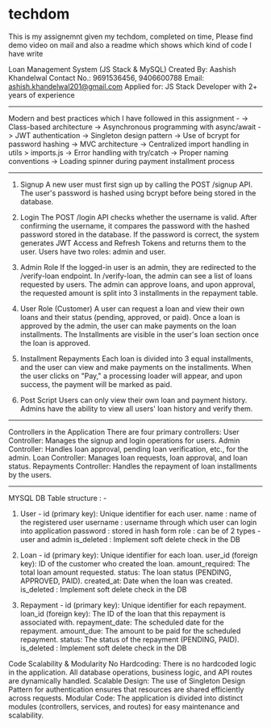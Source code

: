 # techdom
This is my assignemnt given my techdom, completed on time, Please find demo video on mail and also a readme which shows which kind of code I have write 

Loan Management System (JS Stack & MySQL)
Created By: Aashish Khandelwal
Contact No.: 9691536456, 9406600788
Email: ashish.khandelwal201@gmail.com
Applied for: JS Stack Developer with 2+ years of experience

------------------------------------------------------------------------------------------------------------------
Modern and best practices which I have followed in this assignment -
-> Class-based architecture
-> Asynchronous programming with async/await
-> JWT authentication
-> Singleton design pattern
-> Use of bcrypt for password hashing
-> MVC architecture
-> Centralized import handling in utils > imports.js
-> Error handling with try/catch
-> Proper naming conventions
-> Loading spinner during payment installment process

------------------------------------------------------------------------------------------------------------------

1. Signup
A new user must first sign up by calling the POST /signup API.
The user's password is hashed using bcrypt before being stored in the database.

2. Login
The POST /login API checks whether the username is valid.
After confirming the username, it compares the password with the hashed password stored in the database.
If the password is correct, the system generates JWT Access and Refresh Tokens and returns them to the user.
Users have two roles: admin and user.

3. Admin Role
If the logged-in user is an admin, they are redirected to the /verify-loan endpoint.
In /verify-loan, the admin can see a list of loans requested by users.
The admin can approve loans, and upon approval, the requested amount is split into 3 installments in the repayment table.

4. User Role (Customer)
A user can request a loan and view their own loans and their status (pending, approved, or paid).
Once a loan is approved by the admin, the user can make payments on the loan installments.
The Installments are visible in the user's loan section once the loan is approved.

5. Installment Repayments
Each loan is divided into 3 equal installments, and the user can view and make payments on the installments.
When the user clicks on "Pay," a processing loader will appear, and upon success, the payment will be marked as paid.

6. Post Script
Users can only view their own loan and payment history.
Admins have the ability to view all users' loan history and verify them.

------------------------------------------------------------------------------------------------------------------

Controllers in the Application
There are four primary controllers:
User Controller: Manages the signup and login operations for users.
Admin Controller: Handles loan approval, pending loan verification, etc., for the admin.
Loan Controller: Manages loan requests, loan approval, and loan status.
Repayments Controller: Handles the repayment of loan installments by the users.

------------------------------------------------------------------------------------------------------------------
MYSQL DB Table structure : -

1. User -
id (primary key): Unique identifier for each user.
name : name of the registered user
username : username through which user can login into application
password : stored in hash form
role : can be of 2 types - user and admin
is_deleted : Implement soft delete check in the DB

2. Loan - 
id (primary key): Unique identifier for each loan.
user_id (foreign key): ID of the customer who created the loan.
amount_required: The total loan amount requested.
status: The loan status (PENDING, APPROVED, PAID).
created_at: Date when the loan was created.
is_deleted : Implement soft delete check in the DB

3. Repayment -
id (primary key): Unique identifier for each repayment.
loan_id (foreign key): The ID of the loan that this repayment is associated with.
repayment_date: The scheduled date for the repayment.
amount_due: The amount to be paid for the scheduled repayment.
status: The status of the repayment (PENDING, PAID).
is_deleted : Implement soft delete check in the DB

Code Scalability & Modularity
No Hardcoding: There is no hardcoded logic in the application. All database operations, business logic, and API routes are dynamically handled.
Scalable Design: The use of Singleton Design Pattern for authentication ensures that resources are shared efficiently across requests.
Modular Code: The application is divided into distinct modules (controllers, services, and routes) for easy maintenance and scalability.
